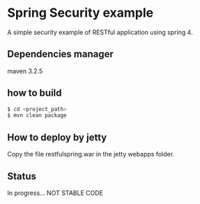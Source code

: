 # Spring Security example

A simple security example of RESTful application using spring 4.

## Dependencies manager
maven 3.2.5

## how to build
```bash
$ cd <project_path>
$ mvn clean package
```

## How to deploy by jetty
Copy the file restfulspring.war in the jetty webapps folder.

## Status
In progress... NOT STABLE CODE
